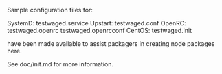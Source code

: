 Sample configuration files for:

SystemD: testwaged.service
Upstart: testwaged.conf
OpenRC:  testwaged.openrc
         testwaged.openrcconf
CentOS:  testwaged.init

have been made available to assist packagers in creating node packages here.

See doc/init.md for more information.

